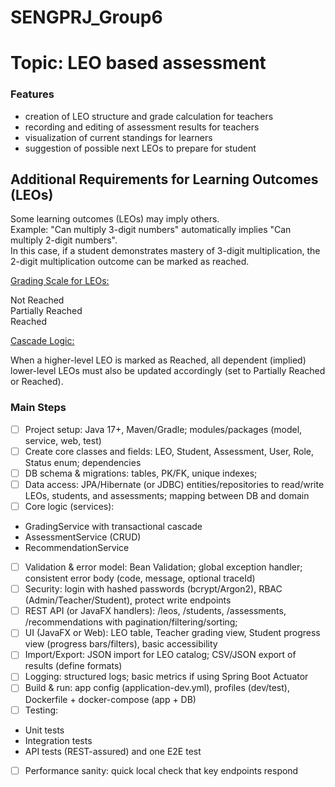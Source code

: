 # SENGPRJ_Group6

# Topic: LEO based assessment
### Features
- creation of LEO structure and grade calculation for teachers
- recording and editing of assessment results for teachers
- visualization of current standings for learners
- suggestion of possible next LEOs to prepare for student

## Additional Requirements for Learning Outcomes (LEOs)

Some learning outcomes (LEOs) may imply others.  
Example: "Can multiply 3-digit numbers" automatically implies "Can multiply 2-digit numbers".  
In this case, if a student demonstrates mastery of 3-digit multiplication, the 2-digit multiplication outcome can be marked as reached.  

<u>Grading Scale for LEOs:</u>  

Not Reached  
Partially Reached  
Reached  

<u>Cascade Logic:</u>  

When a higher-level LEO is marked as Reached, all dependent (implied) lower-level LEOs must also be updated accordingly (set to Partially Reached or Reached).

### Main Steps
- [ ] Project setup: Java 17+, Maven/Gradle; modules/packages (model, service, web, test)
- [ ] Create core classes and fields: LEO, Student, Assessment, User, Role, Status enum; dependencies
- [ ] DB schema & migrations: tables, PK/FK, unique indexes;
- [ ] Data access: JPA/Hibernate (or JDBC) entities/repositories to read/write LEOs, students, and assessments; mapping between DB and domain
- [ ] Core logic (services):
- GradingService with transactional cascade
- AssessmentService (CRUD)  
- RecommendationService 
- [ ] Validation & error model: Bean Validation; global exception handler; consistent error body (code, message, optional traceId)
- [ ] Security: login with hashed passwords (bcrypt/Argon2), RBAC (Admin/Teacher/Student), protect write endpoints
- [ ] REST API (or JavaFX handlers): /leos, /students, /assessments, /recommendations with pagination/filtering/sorting; 
- [ ]  UI (JavaFX or Web): LEO table, Teacher grading view, Student progress view (progress bars/filters), basic accessibility
- [ ]  Import/Export: JSON import for LEO catalog; CSV/JSON export of results (define formats)
- [ ]  Logging: structured logs; basic metrics if using Spring Boot Actuator
- [ ]  Build & run: app config (application-dev.yml), profiles (dev/test), Dockerfile + docker-compose (app + DB)
- [ ]  Testing:
 - Unit tests
 - Integration tests 
 - API tests (REST-assured) and one E2E test 
- [ ] Performance sanity: quick local check that key endpoints respond 
